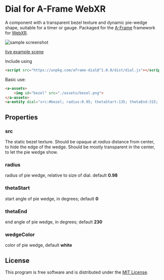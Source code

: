# Dial for A-Frame WebXR

A component with a transparent bezel texture and dynamic pie-wedge shape, suitable for a timer or gauge. Packaged for the [A-Frame](https://aframe.io) framework for [WebXR](https://immersive-web.github.io/).

![sample screenshot](sample.png)

[live example scene](https://dougreeder.github.io/aframe-dial/example.html)


Include using
```html
<script src="https://unpkg.com/aframe-dial@^1.0.0/dist/dial.js"></script>
```


Basic use:
```html
<a-assets>
    <img id="bezel" src="./assets/bezel.png">
</a-assets>
<a-entity dial="src:#bezel; radius:0.95; thetaStart:135; thetaEnd:315; color:black;"></a-entity>
```

## Properties

### src
The static bezel texture.
Should be opaque at *radius* distance from center, to hide the edge of the wedge.
Should be mostly transparent in the center, to let the pie wedge show.

### radius
radius of pie wedge, relative to size of dial.  default **0.98**

### thetaStart
start angle of pie wedge, in degrees; default **0**

### thetaEnd
end angle of pie wedge, in degrees; default **230**

### wedgeColor
color of pie wedge, default **white**


## License

This program is free software and is distributed under the [MIT License](LICENSE).
